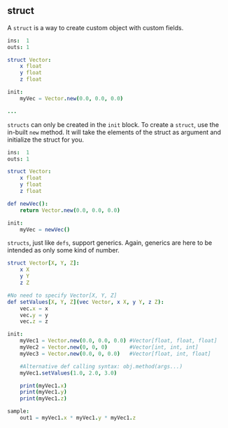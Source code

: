 ## struct

A `struct` is a way to create custom object with custom fields. 

```nim
ins:  1
outs: 1

struct Vector:
    x float
    y float
    z float

init:
    myVec = Vector.new(0.0, 0.0, 0.0)

...
```

`structs` can only be created in the `init` block. To create a `struct`, use the in-built `new` method. It will take the elements of the struct as argument and initialize the struct for you.

```nim
ins:  1
outs: 1

struct Vector:
    x float
    y float
    z float

def newVec():
    return Vector.new(0.0, 0.0, 0.0)

init:
    myVec = newVec()

```

`structs`, just like `defs`, support generics. Again, generics are here to be intended as only some kind of number.

```nim
struct Vector[X, Y, Z]:
    x X
    y Y
    z Z

#No need to specify Vector[X, Y, Z]
def setValues[X, Y, Z](vec Vector, x X, y Y, z Z):
    vec.x = x
    vec.y = y
    vec.z = z

init:
    myVec1 = Vector.new(0.0, 0.0, 0.0) #Vector[float, float, float]
    myVec2 = Vector.new(0, 0, 0)       #Vector[int, int, int]
    myVec3 = Vector.new(0.0, 0, 0.0)   #Vector[float, int, float]

    #Alternative def calling syntax: obj.method(args...)
    myVec1.setValues(1.0, 2.0, 3.0)

    print(myVec1.x)
    print(myVec1.y)
    print(myVec1.z)

sample:
    out1 = myVec1.x * myVec1.y * myVec1.z
```